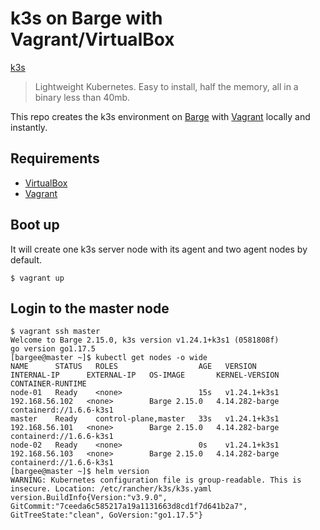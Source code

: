 # k3s on Barge with Vagrant/VirtualBox

[k3s](https://github.com/rancher/k3s)

> Lightweight Kubernetes. Easy to install, half the memory, all in a binary less than 40mb.

This repo creates the k3s environment on [Barge](https://github.com/bargees/barge-os) with [Vagrant](https://www.vagrantup.com/) locally and instantly.

## Requirements

- [VirtualBox](https://www.virtualbox.org/)
- [Vagrant](https://www.vagrantup.com/)

## Boot up

It will create one k3s server node with its agent and two agent nodes by default.

```
$ vagrant up
```

## Login to the master node

```
$ vagrant ssh master
Welcome to Barge 2.15.0, k3s version v1.24.1+k3s1 (0581808f)
go version go1.17.5
[bargee@master ~]$ kubectl get nodes -o wide
NAME      STATUS   ROLES                  AGE   VERSION        INTERNAL-IP      EXTERNAL-IP   OS-IMAGE       KERNEL-VERSION   CONTAINER-RUNTIME
node-01   Ready    <none>                 15s   v1.24.1+k3s1   192.168.56.102   <none>        Barge 2.15.0   4.14.282-barge   containerd://1.6.6-k3s1
master    Ready    control-plane,master   33s   v1.24.1+k3s1   192.168.56.101   <none>        Barge 2.15.0   4.14.282-barge   containerd://1.6.6-k3s1
node-02   Ready    <none>                 0s    v1.24.1+k3s1   192.168.56.103   <none>        Barge 2.15.0   4.14.282-barge   containerd://1.6.6-k3s1
[bargee@master ~]$ helm version
WARNING: Kubernetes configuration file is group-readable. This is insecure. Location: /etc/rancher/k3s/k3s.yaml
version.BuildInfo{Version:"v3.9.0", GitCommit:"7ceeda6c585217a19a1131663d8cd1f7d641b2a7", GitTreeState:"clean", GoVersion:"go1.17.5"}
```